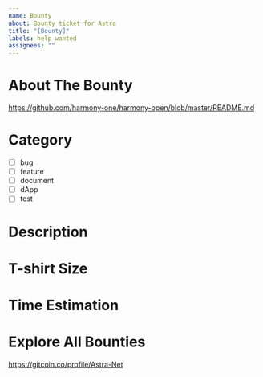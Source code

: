 ```yaml
---
name: Bounty
about: Bounty ticket for Astra
title: "[Bounty]"
labels: help wanted
assignees: ""
---
```


# About The Bounty

https://github.com/harmony-one/harmony-open/blob/master/README.md

# Category

- [ ] bug
- [ ] feature
- [ ] document
- [ ] dApp
- [ ] test

# Description

# T-shirt Size

<!-- XS, S, M, L, XL, XXL -->

# Time Estimation

# Explore All Bounties

https://gitcoin.co/profile/Astra-Net
